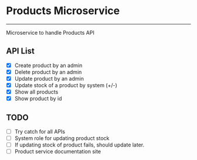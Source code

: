# Products Microservice

---

Microservice to handle Products API

## API List

- [x] Create product by an admin
- [x] Delete product by an admin
- [x] Update product by an admin
- [x] Update stock of a product by system (+/-)
- [x] Show all products
- [x] Show product by id

## TODO

- [ ] Try catch for all APIs
- [ ] System role for updating product stock
- [ ] If updating stock of product fails, should update later.
- [ ] Product service documentation site
